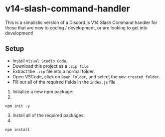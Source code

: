# v14-slash-command-handler
This is a simplistic version of a Discord.js V14 Slash Command handler for those that are new to coding / development, or are looking to get into development!

## Setup
- Install `Visual Studio Code`.
- Download this project as a `.zip file`
- Extract the `.zip` file into a normal folder.
- Open VSCode, click on `Open Folder`, and select the `new created folder`.
- Fill out all of the required fields in the `index.js` file

1) Initialize a new npm package:
2) 
```
npm init -y
```

3) Install all of the required packages:
4) 
```
npm install
``` 
